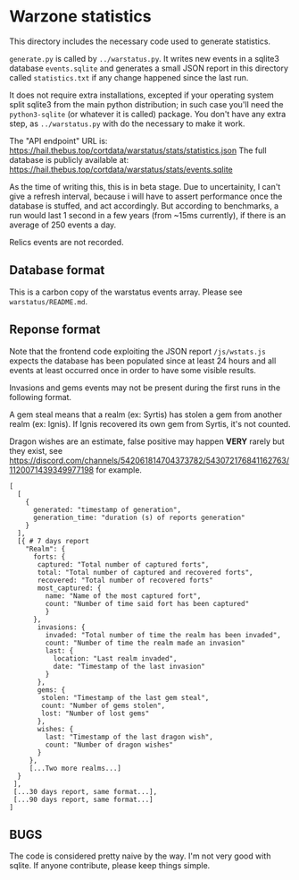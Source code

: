 # Warzone statistics

This directory includes the necessary code used to generate statistics.

`generate.py` is called by `../warstatus.py`. It writes new events in a sqlite3
database `events.sqlite` and generates a small JSON report in this directory
called `statistics.txt` if any change happened since the last run.

It does not require extra installations, excepted if your operating system
split sqlite3 from the main python distribution; in such case you'll need the
`python3-sqlite` (or whatever it is called) package. You don't have any extra
step, as `../warstatus.py` with do the necessary to make it work.

The "API endpoint" URL is: https://hail.thebus.top/cortdata/warstatus/stats/statistics.json
The full database is publicly available at: https://hail.thebus.top/cortdata/warstatus/stats/events.sqlite

As the time of writing this, this is in beta stage. Due to uncertainity, I
can't give a refresh interval, because i will have to assert performance once
the database is stuffed, and act accordingly. But according to benchmarks, a
run would last 1 second in a few years (from ~15ms currently), if there is an
average of 250 events a day.

Relics events are not recorded.

## Database format

This is a carbon copy of the warstatus events array. Please see `warstatus/README.md`.

## Reponse format

Note that the frontend code exploiting the JSON report `/js/wstats.js` expects
the database has been populated since at least 24 hours and all events at least
occurred once in order to have some visible results.

Invasions and gems events may not be present during the first runs in the
following format.

A gem steal means that a realm (ex: Syrtis) has stolen a gem from another realm
(ex: Ignis). If Ignis recovered its own gem from Syrtis, it's not counted.

Dragon wishes are an estimate, false positive may happen **VERY** rarely but
they exist, see
https://discord.com/channels/542061814704373782/543072176841162763/1120071439349977198
for example.


```
[
  [
    {
      generated: "timestamp of generation",
      generation_time: "duration (s) of reports generation"
    }
  ],
  [{ # 7 days report
  	"Realm": {
	  forts: {
	   captured: "Total number of captured forts",
	   total: "Total number of captured and recovered forts",
	   recovered: "Total number of recovered forts"
	   most_captured: {
	     name: "Name of the most captured fort",
	     count: "Number of time said fort has been captured"
	     }
	  },
	   invasions: {
	     invaded: "Total number of time the realm has been invaded",
	     count: "Number of time the realm made an invasion"
	     last: {
	       location: "Last realm invaded",
	       date: "Timestamp of the last invasion"
	     }
	   },
	   gems: {
	   	stolen: "Timestamp of the last gem steal",
		count: "Number of gems stolen",
        lost: "Number of lost gems"
       },
       wishes: {
         last: "Timestamp of the last dragon wish",
         count: "Number of dragon wishes"
       }
     },
     [...Two more realms...]
  }
 ],
 [...30 days report, same format...],
 [...90 days report, same format...]
]
```

## BUGS

The code is considered pretty naive by the way. I'm not very good with sqlite.
If anyone contribute, please keep things simple.
